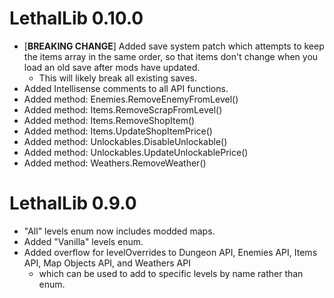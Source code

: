 # LethalLib 0.10.0
- [**BREAKING CHANGE**] Added save system patch which attempts to keep the items array in the same order, so that items don't change when you load an old save after mods have updated.  
	- This will likely break all existing saves.
- Added Intellisense comments to all API functions.
- Added method: Enemies.RemoveEnemyFromLevel()
- Added method: Items.RemoveScrapFromLevel()
- Added method: Items.RemoveShopItem()
- Added method: Items.UpdateShopItemPrice()
- Added method: Unlockables.DisableUnlockable()
- Added method: Unlockables.UpdateUnlockablePrice()
- Added method: Weathers.RemoveWeather()


# LethalLib 0.9.0  
- "All" levels enum now includes modded maps.  
- Added "Vanilla" levels enum.  
- Added overflow for levelOverrides to Dungeon API, Enemies API, Items API, Map Objects API, and Weathers API  
	- which can be used to add to specific levels by name rather than enum.  
